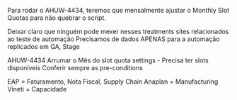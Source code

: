 
Para rodar o AHUW-4434, teremos que mensalmente ajustar o Monthly Slot Quotas para não quebrar o script.

Deixar claro que ninguém pode mexer nesses treatments sites relacionados ao teste de automação
Precisamos de dados APENAS para a automação replicados em QA, Stage


AHUW-4434
	Arrumar o Mês do slot quota settings - Precisa ter slots disponíveis
	Conferir sempre as pre-conditions



EAP = Faturamento, Nota Fiscal, Supply Chain
Anaplan = Manufacturing
Vineti = Capacidade

